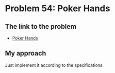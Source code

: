 # Problem 54: Poker Hands

## The link to the problem

- [Poker Hands](https://projecteuler.net/problem=54)

## My approach

Just implement it according to the specifications.
